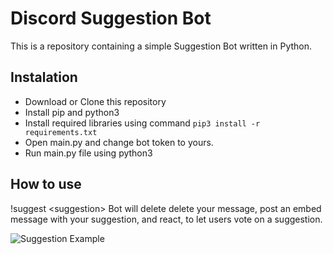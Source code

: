 # Discord Suggestion Bot

This is a repository containing a simple Suggestion Bot written in Python.

## Instalation

* Download or Clone this repository
* Install pip and python3
* Install required libraries using command `pip3 install -r requirements.txt`
* Open main.py and change bot token to yours.
* Run main.py file using python3

## How to use

!suggest \<suggestion\>
Bot will delete delete your message, post an embed message with your suggestion, and react, to let users vote on a suggestion.

![Suggestion Example](https://i.imgur.com/CbQxztb.png)